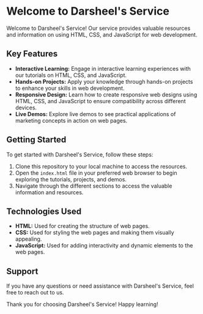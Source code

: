 # Welcome to Darsheel's Service

Welcome to Darsheel's Service! Our service provides valuable resources and information on using HTML, CSS, and JavaScript for web development.

## Key Features

- **Interactive Learning:** Engage in interactive learning experiences with our tutorials on HTML, CSS, and JavaScript.
- **Hands-on Projects:** Apply your knowledge through hands-on projects to enhance your skills in web development.
- **Responsive Design:** Learn how to create responsive web designs using HTML, CSS, and JavaScript to ensure compatibility across different devices.
- **Live Demos:** Explore live demos to see practical applications of marketing concepts in action on web pages.

## Getting Started

To get started with Darsheel's Service, follow these steps:

1. Clone this repository to your local machine to access the resources.
2. Open the `index.html` file in your preferred web browser to begin exploring the tutorials, projects, and demos.
3. Navigate through the different sections to access the valuable information and resources.

## Technologies Used

- **HTML:** Used for creating the structure of web pages.
- **CSS:** Used for styling the web pages and making them visually appealing.
- **JavaScript:** Used for adding interactivity and dynamic elements to the web pages.

## Support

If you have any questions or need assistance with Darsheel's Service, feel free to reach out to us.

Thank you for choosing Darsheel's Service! Happy learning!
